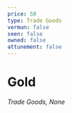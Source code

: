 ```yaml
---
price: 50
type: Trade Goods
vermun: false
seen: false
owned: false
attunement: false
---
```

# Gold

*Trade Goods, None*